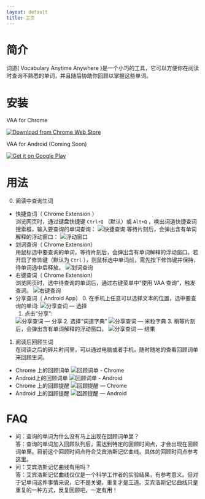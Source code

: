 ```yaml
---
layout: default
title: 主页
---
```



# 简介
词道( Vocabulary Anytime Anywhere )是一个小巧的工具，它可以方便你在阅读时查询不熟悉的单词，并且随后协助你回顾以掌握这些单词。

# 安装
VAA for Chrome

<a href="https://chrome.google.com/webstore/detail/词道/cgkjfohooamppcndhnmamboiipnmeaak" target="_blank" class="get-chrome"><img src="{{ site.baseurl }}/images/chromewebstore.png" alt="Download from Chrome Web Store" class="chrome-webstore"></a>

VAA for Android (Coming Soon)

<a href="https://play.google.com/store/search?q=pub:vaa" target="_blank"><img alt="Get it on Google Play" src="https://developer.android.com/images/brand/en_generic_rgb_wo_45.png" /></a>

# 用法
0. 阅读中查询生词  
  + 快捷查词（ Chrome Extension ）  
    浏览网页时，通过键盘快捷键 `Ctrl+Q` （默认）或 `Alt+Q` ，唤出词道快捷查词搜索框，输入要查询的单词查询：
    <img src="{{ site.baseurl }}/images/lookup_via_shortcut.png" alt="快捷查询" class="img-responsive">
    等待片刻后，会弹出含有单词解释的浮动窗口：
    <img src="{{ site.baseurl }}/images/result_shortcut.png" alt="浮动窗口" class="img-responsive">
  + 划词查询（ Chrome Extension）  
    用鼠标选中要查询的单词，等待片刻后，会弹出含有单词解释的浮动窗口。若开启了修饰键（默认为 `Ctrl` ），则鼠标选中单词前，需先按下修饰键并保持，待单词选中后释放。
    <img src="{{ site.baseurl }}/images/lookup_via_mouse.png" alt="划词查询" class="img-responsive">
  + 右键查词（ Chrome Extension）  
    浏览网页时，选中待查询的单词后，通过右键菜单中“使用 VAA 查询”，触发查词。
    <img src="{{ site.baseurl }}/images/lookup_option_action.png" alt="右键查询" class="img-responsive">
  + 分享查词（ Android App）
    0. 在手机上任意可以选择文本的位置，选中要查询的单词:
    <img src="{{ site.baseurl }}/images/dk_lookup_share_selected.png" alt="分享查词 — 选择" class="img-responsive">
    1. 点击“分享”:
    <img src="{{ site.baseurl }}/images/dk_lookup_share_action.png" alt="分享查词 — 分享" class="img-responsive">
    2. 选择“词道字典”
    <img src="{{ site.baseurl }}/images/dk_lookup_share_vaa_dict.png" alt="分享查词 — 米粒字典" class="img-responsive">
    3. 稍等片刻后，会弹出含有单词解释的浮动窗口。
    <img src="{{ site.baseurl }}/images/dk_lookup_share_float_card.png" alt="分享查词 — 结果" class="img-responsive">

1. 阅读后回顾生词  
在阅读之后的碎片时间里，可以通过电脑或者手机，随时随地的查看回顾词单来回顾生词。
  + Chrome 上的回顾词单
    <img src="{{ site.baseurl }}/images/chrome_recall_list.png" alt="回顾词单 - Chrome" class="img-responsive">
  + Android上的回顾词单
    <img src="{{ site.baseurl }}/images/dk_android_recall_list.png" alt="回顾词单 - Android" class="img-responsive">
  + Chrome 上的回顾提醒
    <img src="{{ site.baseurl }}/images/notification_recall_chrome.png" alt="回顾提醒 — Chrome" class="img-responsive">
  + Android 上的回顾提醒
    <img src="{{ site.baseurl }}/images/dk_notif_recall_android.png" alt="回顾提醒 — Android" class="img-responsive">

# FAQ
+ 问：查询的单词为什么没有马上出现在回顾词单里？  
答：查询的单词加入回顾队列后，需达到特定的回顾时间点，才会出现在回顾词单里。目前这个回顾时间点符合艾宾浩斯记忆曲线。具体的回顾时间点参考[这里](http://www.douban.com/group/topic/1054905/)。
+ 问：艾宾浩斯记忆曲线有用吗？  
答：艾宾浩斯记忆曲线仅仅是一个科学工作者的实验结果，有参考意义。但对于记单词这件事情来说，它不是关键，重复才是王道。艾宾浩斯记忆曲线只是重复的一种方式，反复回顾吧，一定有用！